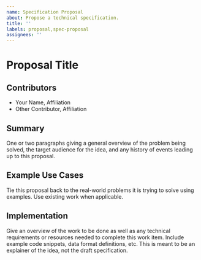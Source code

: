 ```yaml
---
name: Specification Proposal
about: Propose a technical specification.
title: ''
labels: proposal,spec-proposal
assignees: ''
---
```


# Proposal Title

## Contributors

- Your Name, Affiliation
- Other Contributor, Affiliation

## Summary

One or two paragraphs giving a general overview of the problem being solved, the target audience for the idea, and any history of events leading up to this proposal.

## Example Use Cases

Tie this proposal back to the real-world problems it is trying to solve using examples. Use existing work when applicable.

## Implementation

Give an overview of the work to be done as well as any technical requirements or resources needed to complete this work item. Include example code snippets, data format definitions, etc. This is meant to be an explainer of the idea, not the draft specification.